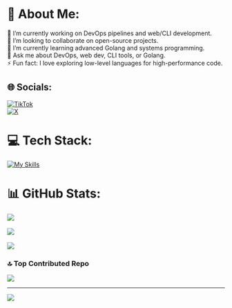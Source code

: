 
# 💫 About Me:
🔭 I’m currently working on DevOps pipelines and web/CLI development.  
👯 I’m looking to collaborate on open-source projects.  
🌱 I’m currently learning advanced Golang and systems programming.  
💬 Ask me about DevOps, web dev, CLI tools, or Golang.  
⚡ Fun fact: I love exploring low-level languages for high-performance code.  

## 🌐 Socials:
[![TikTok](https://img.shields.io/badge/TikTok-%23000000.svg?logo=TikTok&logoColor=white)](https://tiktok.com/@0xdxb)  
[![X](https://img.shields.io/badge/X-black.svg?logo=X&logoColor=white)](https://x.com/dxb_0x)  

# 💻 Tech Stack:
[![My Skills](https://skillicons.dev/icons?i=go,rust,c,typescript,javascript,html,css,zig,react,nextjs,astro,tailwind,vercel,docker,kubernetes,terraform,yarn,neovim,linux,apple,arch,bash,githubactions,git,github,figma&perline=8)](https://skillicons.dev)

# 📊 GitHub Stats:
![](https://github-readme-stats.vercel.app/api?username=DiegoDev2&theme=dark&hide_border=true&include_all_commits=true&count_private=true)<br/>  
![](https://github-readme-streak-stats.herokuapp.com/?user=DiegoDev2&theme=dark&hide_border=true)<br/>  
![](https://github-readme-stats.vercel.app/api/top-langs/?username=DiegoDev2&theme=dark&hide_border=true&include_all_commits=true&count_private=true&layout=compact)  

### 🔝 Top Contributed Repo
![](https://github-contributor-stats.vercel.app/api?username=DiegoDev2&limit=5&theme=dark&combine_all_yearly_contributions=true)  

---
[![](https://visitcount.itsvg.in/api?id=DiegoDev2&icon=0&color=0)](https://visitcount.itsvg.in)  


